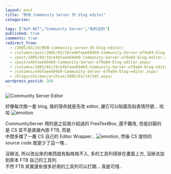 ```yaml
---
layout: post
title: "修改 Community Server 的 blog editor"
categories:

tags: ["ASP.NET","Community Server","有的沒的"]
published: true
comments: true
redirect_from:
  - /2005/03/19/修改-community-server-的-blog-editor/
  - /columns/post/2005/03/19/e4bfaee694b9-Community-Server-e79a84-blog-editor.aspx/
  - /post/2005/03/19/e4bfaee694b9-Community-Server-e79a84-blog-editor.aspx/
  - /post/e4bfaee694b9-Community-Server-e79a84-blog-editor.aspx/
  - /columns/2005/03/19/e4bfaee694b9-Community-Server-e79a84-blog-editor.aspx/
  - /columns/e4bfaee694b9-Community-Server-e79a84-blog-editor.aspx/
  - /blogs/chicken/archive/2005/03/19/345.aspx/
wordpress_postid: 268
---
```


![Community Server Editor](/wp-content/be-files/cs_editor.jpg)

好像每次換一套 blog, 我的宿命就是先改 editor, 讓它可以貼圖及貼表情符號... 哈哈 ![emotion](/Emoticons/emotion-2.gif)

CommunityServer 用的是之前我介紹過的 FreeTextBox, 還不難改, 但是討厭的是 CS 並不是直接內嵌 FTB, 而是  
中間多擋了一層 CS 自己的 Editor Wrapper... ![emotion](/Emoticons/emotion-8.gif), 然後 CS 提供的 source code 就是少了這一塊...

沒辦法, 所以改出來的東西就有點格格不入, 多的工具列得排在畫面上方, 沒辦法加到原本 FTB 自己的工具列.  
不然 FTB 其實還有很多好用的工具列可以打開... 真是可惜..
